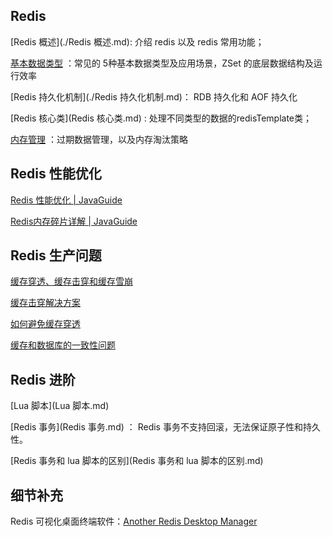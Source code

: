 ## Redis

[Redis 概述](./Redis 概述.md): 介绍 redis 以及 redis 常用功能；

[基本数据类型](基本数据类型.md) ：常见的 5种基本数据类型及应用场景，ZSet 的底层数据结构及运行效率

[Redis 持久化机制](./Redis 持久化机制.md)： RDB 持久化和 AOF 持久化

[Redis 核心类](Redis 核心类.md) : 处理不同类型的数据的redisTemplate类；

[内存管理](内存管理.md) ：过期数据管理，以及内存淘汰策略



## Redis 性能优化

[Redis 性能优化 | JavaGuide](https://javaguide.cn/database/redis/redis-questions-02.html#redis-性能优化-重要)

[Redis内存碎片详解 | JavaGuide](https://javaguide.cn/database/redis/redis-memory-fragmentation.html)



## Redis 生产问题

[缓存穿透、缓存击穿和缓存雪崩](https://javaguide.cn/database/redis/redis-questions-02.html#缓存穿透)

[缓存击穿解决方案](./缓存击穿解决方案.md) 

[如何避免缓存穿透](如何避免缓存穿透.md) 

[缓存和数据库的一致性问题](缓存和数据库的一致性问题.md) 





## Redis 进阶

 [Lua 脚本](Lua 脚本.md) 

 [Redis 事务](Redis 事务.md) ： Redis 事务不支持回滚，无法保证原子性和持久性。

 [Redis 事务和 lua 脚本的区别](Redis 事务和 lua 脚本的区别.md) 





## 细节补充

 Redis 可视化桌面终端软件：[Another Redis Desktop Manager](https://github.com/qishibo/AnotherRedisDesktopManager/releases)